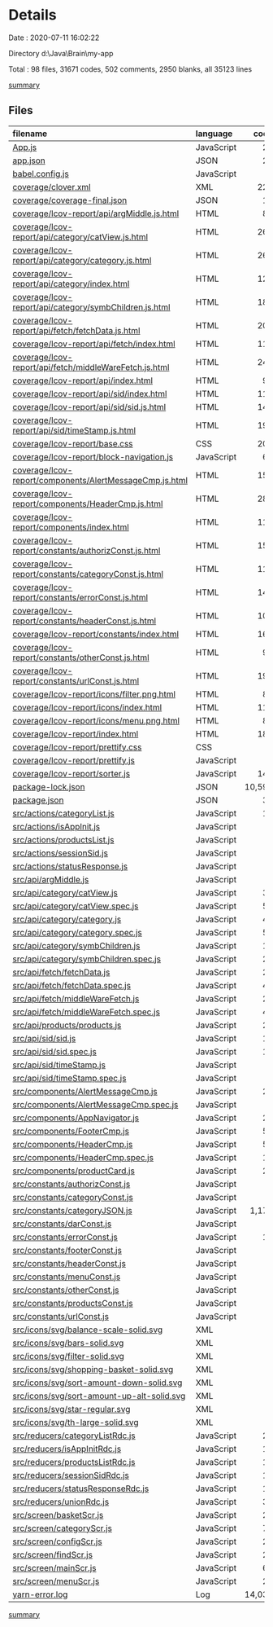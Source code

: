 # Details

Date : 2020-07-11 16:02:22

Directory d:\Java\Brain\my-app

Total : 98 files,  31671 codes, 502 comments, 2950 blanks, all 35123 lines

[summary](results.md)

## Files
| filename | language | code | comment | blank | total |
| :--- | :--- | ---: | ---: | ---: | ---: |
| [App.js](/App.js) | JavaScript | 20 | 17 | 17 | 54 |
| [app.json](/app.json) | JSON | 22 | 11 | 0 | 33 |
| [babel.config.js](/babel.config.js) | JavaScript | 6 | 0 | 1 | 7 |
| [coverage/clover.xml](/coverage/clover.xml) | XML | 227 | 0 | 1 | 228 |
| [coverage/coverage-final.json](/coverage/coverage-final.json) | JSON | 19 | 0 | 1 | 20 |
| [coverage/lcov-report/api/argMiddle.js.html](/coverage/lcov-report/api/argMiddle.js.html) | HTML | 84 | 0 | 14 | 98 |
| [coverage/lcov-report/api/category/catView.js.html](/coverage/lcov-report/api/category/catView.js.html) | HTML | 260 | 0 | 15 | 275 |
| [coverage/lcov-report/api/category/category.js.html](/coverage/lcov-report/api/category/category.js.html) | HTML | 266 | 0 | 15 | 281 |
| [coverage/lcov-report/api/category/index.html](/coverage/lcov-report/api/category/index.html) | HTML | 125 | 0 | 16 | 141 |
| [coverage/lcov-report/api/category/symbChildren.js.html](/coverage/lcov-report/api/category/symbChildren.js.html) | HTML | 186 | 0 | 14 | 200 |
| [coverage/lcov-report/api/fetch/fetchData.js.html](/coverage/lcov-report/api/fetch/fetchData.js.html) | HTML | 200 | 0 | 15 | 215 |
| [coverage/lcov-report/api/fetch/index.html](/coverage/lcov-report/api/fetch/index.html) | HTML | 111 | 0 | 15 | 126 |
| [coverage/lcov-report/api/fetch/middleWareFetch.js.html](/coverage/lcov-report/api/fetch/middleWareFetch.js.html) | HTML | 246 | 0 | 20 | 266 |
| [coverage/lcov-report/api/index.html](/coverage/lcov-report/api/index.html) | HTML | 97 | 0 | 14 | 111 |
| [coverage/lcov-report/api/sid/index.html](/coverage/lcov-report/api/sid/index.html) | HTML | 111 | 0 | 15 | 126 |
| [coverage/lcov-report/api/sid/sid.js.html](/coverage/lcov-report/api/sid/sid.js.html) | HTML | 141 | 0 | 14 | 155 |
| [coverage/lcov-report/api/sid/timeStamp.js.html](/coverage/lcov-report/api/sid/timeStamp.js.html) | HTML | 198 | 0 | 14 | 212 |
| [coverage/lcov-report/base.css](/coverage/lcov-report/base.css) | CSS | 203 | 9 | 13 | 225 |
| [coverage/lcov-report/block-navigation.js](/coverage/lcov-report/block-navigation.js) | JavaScript | 60 | 6 | 14 | 80 |
| [coverage/lcov-report/components/AlertMessageCmp.js.html](/coverage/lcov-report/components/AlertMessageCmp.js.html) | HTML | 153 | 0 | 14 | 167 |
| [coverage/lcov-report/components/HeaderCmp.js.html](/coverage/lcov-report/components/HeaderCmp.js.html) | HTML | 281 | 0 | 15 | 296 |
| [coverage/lcov-report/components/index.html](/coverage/lcov-report/components/index.html) | HTML | 111 | 0 | 15 | 126 |
| [coverage/lcov-report/constants/authorizConst.js.html](/coverage/lcov-report/constants/authorizConst.js.html) | HTML | 153 | 0 | 14 | 167 |
| [coverage/lcov-report/constants/categoryConst.js.html](/coverage/lcov-report/constants/categoryConst.js.html) | HTML | 117 | 0 | 14 | 131 |
| [coverage/lcov-report/constants/errorConst.js.html](/coverage/lcov-report/constants/errorConst.js.html) | HTML | 147 | 0 | 14 | 161 |
| [coverage/lcov-report/constants/headerConst.js.html](/coverage/lcov-report/constants/headerConst.js.html) | HTML | 102 | 0 | 14 | 116 |
| [coverage/lcov-report/constants/index.html](/coverage/lcov-report/constants/index.html) | HTML | 167 | 0 | 19 | 186 |
| [coverage/lcov-report/constants/otherConst.js.html](/coverage/lcov-report/constants/otherConst.js.html) | HTML | 99 | 0 | 14 | 113 |
| [coverage/lcov-report/constants/urlConst.js.html](/coverage/lcov-report/constants/urlConst.js.html) | HTML | 198 | 0 | 14 | 212 |
| [coverage/lcov-report/icons/filter.png.html](/coverage/lcov-report/icons/filter.png.html) | HTML | 89 | 0 | 15 | 104 |
| [coverage/lcov-report/icons/index.html](/coverage/lcov-report/icons/index.html) | HTML | 111 | 0 | 15 | 126 |
| [coverage/lcov-report/icons/menu.png.html](/coverage/lcov-report/icons/menu.png.html) | HTML | 81 | 0 | 14 | 95 |
| [coverage/lcov-report/index.html](/coverage/lcov-report/index.html) | HTML | 181 | 0 | 20 | 201 |
| [coverage/lcov-report/prettify.css](/coverage/lcov-report/prettify.css) | CSS | 1 | 0 | 1 | 2 |
| [coverage/lcov-report/prettify.js](/coverage/lcov-report/prettify.js) | JavaScript | 1 | 1 | 1 | 3 |
| [coverage/lcov-report/sorter.js](/coverage/lcov-report/sorter.js) | JavaScript | 142 | 16 | 13 | 171 |
| [package-lock.json](/package-lock.json) | JSON | 10,599 | 0 | 1 | 10,600 |
| [package.json](/package.json) | JSON | 38 | 0 | 0 | 38 |
| [src/actions/categoryList.js](/src/actions/categoryList.js) | JavaScript | 14 | 1 | 2 | 17 |
| [src/actions/isAppInit.js](/src/actions/isAppInit.js) | JavaScript | 7 | 1 | 1 | 9 |
| [src/actions/productsList.js](/src/actions/productsList.js) | JavaScript | 7 | 1 | 2 | 10 |
| [src/actions/sessionSid.js](/src/actions/sessionSid.js) | JavaScript | 7 | 1 | 1 | 9 |
| [src/actions/statusResponse.js](/src/actions/statusResponse.js) | JavaScript | 7 | 1 | 1 | 9 |
| [src/api/argMiddle.js](/src/api/argMiddle.js) | JavaScript | 6 | 1 | 0 | 7 |
| [src/api/category/catView.js](/src/api/category/catView.js) | JavaScript | 35 | 20 | 11 | 66 |
| [src/api/category/catView.spec.js](/src/api/category/catView.spec.js) | JavaScript | 56 | 7 | 25 | 88 |
| [src/api/category/category.js](/src/api/category/category.js) | JavaScript | 40 | 12 | 16 | 68 |
| [src/api/category/category.spec.js](/src/api/category/category.spec.js) | JavaScript | 54 | 11 | 18 | 83 |
| [src/api/category/symbChildren.js](/src/api/category/symbChildren.js) | JavaScript | 17 | 16 | 8 | 41 |
| [src/api/category/symbChildren.spec.js](/src/api/category/symbChildren.spec.js) | JavaScript | 23 | 2 | 6 | 31 |
| [src/api/fetch/fetchData.js](/src/api/fetch/fetchData.js) | JavaScript | 22 | 15 | 9 | 46 |
| [src/api/fetch/fetchData.spec.js](/src/api/fetch/fetchData.spec.js) | JavaScript | 48 | 1 | 19 | 68 |
| [src/api/fetch/middleWareFetch.js](/src/api/fetch/middleWareFetch.js) | JavaScript | 28 | 19 | 16 | 63 |
| [src/api/fetch/middleWareFetch.spec.js](/src/api/fetch/middleWareFetch.spec.js) | JavaScript | 49 | 3 | 25 | 77 |
| [src/api/products/products.js](/src/api/products/products.js) | JavaScript | 22 | 77 | 16 | 115 |
| [src/api/sid/sid.js](/src/api/sid/sid.js) | JavaScript | 13 | 6 | 7 | 26 |
| [src/api/sid/sid.spec.js](/src/api/sid/sid.spec.js) | JavaScript | 17 | 8 | 10 | 35 |
| [src/api/sid/timeStamp.js](/src/api/sid/timeStamp.js) | JavaScript | 7 | 26 | 12 | 45 |
| [src/api/sid/timeStamp.spec.js](/src/api/sid/timeStamp.spec.js) | JavaScript | 6 | 19 | 6 | 31 |
| [src/components/AlertMessageCmp.js](/src/components/AlertMessageCmp.js) | JavaScript | 24 | 0 | 6 | 30 |
| [src/components/AlertMessageCmp.spec.js](/src/components/AlertMessageCmp.spec.js) | JavaScript | 9 | 15 | 17 | 41 |
| [src/components/AppNavigator.js](/src/components/AppNavigator.js) | JavaScript | 28 | 2 | 7 | 37 |
| [src/components/FooterCmp.js](/src/components/FooterCmp.js) | JavaScript | 59 | 1 | 11 | 71 |
| [src/components/HeaderCmp.js](/src/components/HeaderCmp.js) | JavaScript | 58 | 5 | 10 | 73 |
| [src/components/HeaderCmp.spec.js](/src/components/HeaderCmp.spec.js) | JavaScript | 13 | 6 | 9 | 28 |
| [src/components/productCard.js](/src/components/productCard.js) | JavaScript | 24 | 0 | 6 | 30 |
| [src/constants/authorizConst.js](/src/constants/authorizConst.js) | JavaScript | 9 | 18 | 3 | 30 |
| [src/constants/categoryConst.js](/src/constants/categoryConst.js) | JavaScript | 4 | 6 | 8 | 18 |
| [src/constants/categoryJSON.js](/src/constants/categoryJSON.js) | JavaScript | 1,173 | 6 | 2 | 1,181 |
| [src/constants/darConst.js](/src/constants/darConst.js) | JavaScript | 6 | 17 | 7 | 30 |
| [src/constants/errorConst.js](/src/constants/errorConst.js) | JavaScript | 14 | 8 | 6 | 28 |
| [src/constants/footerConst.js](/src/constants/footerConst.js) | JavaScript | 7 | 7 | 3 | 17 |
| [src/constants/headerConst.js](/src/constants/headerConst.js) | JavaScript | 4 | 7 | 2 | 13 |
| [src/constants/menuConst.js](/src/constants/menuConst.js) | JavaScript | 1 | 6 | 7 | 14 |
| [src/constants/otherConst.js](/src/constants/otherConst.js) | JavaScript | 3 | 6 | 3 | 12 |
| [src/constants/productsConst.js](/src/constants/productsConst.js) | JavaScript | 1 | 7 | 7 | 15 |
| [src/constants/urlConst.js](/src/constants/urlConst.js) | JavaScript | 9 | 30 | 6 | 45 |
| [src/icons/svg/balance-scale-solid.svg](/src/icons/svg/balance-scale-solid.svg) | XML | 1 | 0 | 0 | 1 |
| [src/icons/svg/bars-solid.svg](/src/icons/svg/bars-solid.svg) | XML | 1 | 0 | 0 | 1 |
| [src/icons/svg/filter-solid.svg](/src/icons/svg/filter-solid.svg) | XML | 1 | 0 | 0 | 1 |
| [src/icons/svg/shopping-basket-solid.svg](/src/icons/svg/shopping-basket-solid.svg) | XML | 1 | 0 | 0 | 1 |
| [src/icons/svg/sort-amount-down-solid.svg](/src/icons/svg/sort-amount-down-solid.svg) | XML | 1 | 0 | 0 | 1 |
| [src/icons/svg/sort-amount-up-alt-solid.svg](/src/icons/svg/sort-amount-up-alt-solid.svg) | XML | 1 | 0 | 0 | 1 |
| [src/icons/svg/star-regular.svg](/src/icons/svg/star-regular.svg) | XML | 1 | 0 | 0 | 1 |
| [src/icons/svg/th-large-solid.svg](/src/icons/svg/th-large-solid.svg) | XML | 1 | 0 | 0 | 1 |
| [src/reducers/categoryListRdc.js](/src/reducers/categoryListRdc.js) | JavaScript | 23 | 4 | 6 | 33 |
| [src/reducers/isAppInitRdc.js](/src/reducers/isAppInitRdc.js) | JavaScript | 13 | 0 | 2 | 15 |
| [src/reducers/productsListRdc.js](/src/reducers/productsListRdc.js) | JavaScript | 12 | 1 | 3 | 16 |
| [src/reducers/sessionSidRdc.js](/src/reducers/sessionSidRdc.js) | JavaScript | 13 | 1 | 2 | 16 |
| [src/reducers/statusResponseRdc.js](/src/reducers/statusResponseRdc.js) | JavaScript | 13 | 0 | 2 | 15 |
| [src/reducers/unionRdc.js](/src/reducers/unionRdc.js) | JavaScript | 39 | 4 | 17 | 60 |
| [src/screen/basketScr.js](/src/screen/basketScr.js) | JavaScript | 21 | 0 | 3 | 24 |
| [src/screen/categoryScr.js](/src/screen/categoryScr.js) | JavaScript | 78 | 5 | 22 | 105 |
| [src/screen/configScr.js](/src/screen/configScr.js) | JavaScript | 21 | 0 | 3 | 24 |
| [src/screen/findScr.js](/src/screen/findScr.js) | JavaScript | 21 | 0 | 3 | 24 |
| [src/screen/mainScr.js](/src/screen/mainScr.js) | JavaScript | 63 | 32 | 28 | 123 |
| [src/screen/menuScr.js](/src/screen/menuScr.js) | JavaScript | 23 | 0 | 7 | 30 |
| [yarn-error.log](/yarn-error.log) | Log | 14,039 | 0 | 2,066 | 16,105 |

[summary](results.md)
